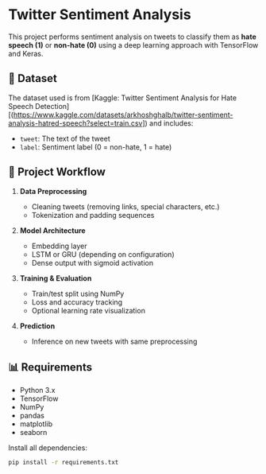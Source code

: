 # Twitter Sentiment Analysis

This project performs sentiment analysis on tweets to classify them as **hate speech (1)** or **non-hate (0)** using a deep learning approach with TensorFlow and Keras.

## 📁 Dataset

The dataset used is from [Kaggle: Twitter Sentiment Analysis for Hate Speech Detection][(https://www.kaggle.com/datasets/arkhoshghalb/twitter-sentiment-analysis-hatred-speech?select=train.csv]) and includes:
- `tweet`: The text of the tweet
- `label`: Sentiment label (0 = non-hate, 1 = hate)

## 🚀 Project Workflow

1. **Data Preprocessing**
   - Cleaning tweets (removing links, special characters, etc.)
   - Tokenization and padding sequences

2. **Model Architecture**
   - Embedding layer
   - LSTM or GRU (depending on configuration)
   - Dense output with sigmoid activation

3. **Training & Evaluation**
   - Train/test split using NumPy
   - Loss and accuracy tracking
   - Optional learning rate visualization

4. **Prediction**
   - Inference on new tweets with same preprocessing

## 📊 Requirements

- Python 3.x
- TensorFlow
- NumPy
- pandas
- matplotlib
- seaborn

Install all dependencies:
```bash
pip install -r requirements.txt
